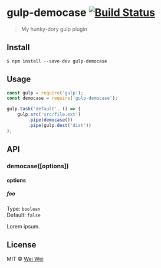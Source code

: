 # gulp-democase [![Build Status](https://travis-ci.org/lyweiwei/gulp-democase.svg?branch=master)](https://travis-ci.org/lyweiwei/gulp-democase)

> My hunky-dory gulp plugin


## Install

```
$ npm install --save-dev gulp-democase
```


## Usage

```js
const gulp = require('gulp');
const democase = require('gulp-democase');

gulp.task('default', () => {
	gulp.src('src/file.ext')
		.pipe(democase())
		.pipe(gulp.dest('dist'))
);
```


## API

### democase([options])

#### options

##### foo

Type: `boolean`<br>
Default: `false`

Lorem ipsum.


## License

MIT © [Wei Wei](https://lyweiwei.github.io)
